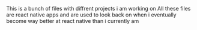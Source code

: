 This is a bunch of files with diffrent projects i am working on
All these files are react native apps and are used to look back on
when i eventually become way better at react native than i currently am
